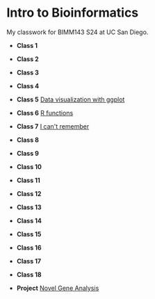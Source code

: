 # Intro to Bioinformatics

My classwork for BIMM143 S24 at UC San Diego.

- **Class 1** 

- **Class 2** 

- **Class 3** 

- **Class 4** 

- **Class 5** [Data visualization with ggplot](class05/class05.md)

- **Class 6** [R  functions](class06/class06.md)
  
- **Class 7** [I can't remember](https://github.com/jkrobins/bimm143_github/blob/main/class07/Class%207%20Hands%20on%20Wksht.pdf)

- **Class 8**

- **Class 9**

- **Class 10**

- **Class 11**

- **Class 12**

- **Class 13**

- **Class 14**

- **Class 15**

- **Class 16**

- **Class 17**

- **Class 18**

- **Project** [Novel Gene Analysis]() 
